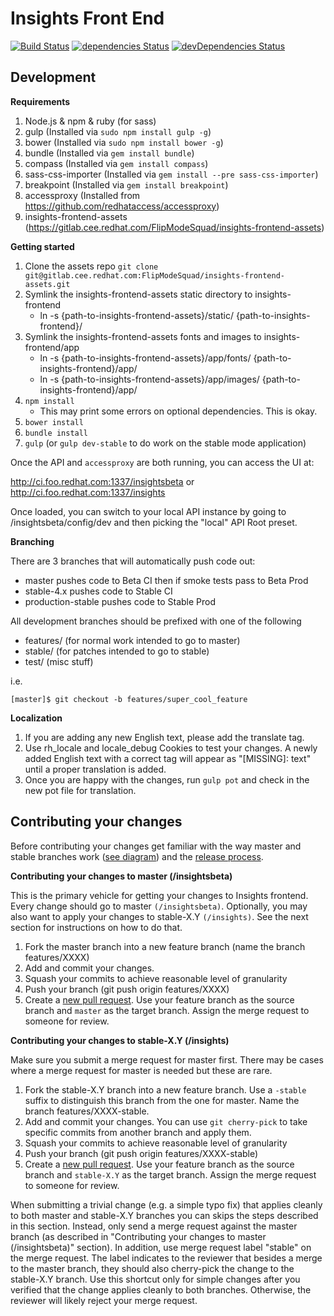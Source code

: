 # Insights Front End
[![Build Status](https://travis-ci.org/RedHatInsights/insights-frontend.svg?branch=master)](https://travis-ci.org/RedHatInsights/insights-frontend)
[![dependencies Status](https://david-dm.org/RedHatInsights/insights-frontend/status.svg)](https://david-dm.org/RedHatInsights/insights-frontend)
[![devDependencies Status](https://david-dm.org/RedHatInsights/insights-frontend/dev-status.svg)](https://david-dm.org/RedHatInsights/insights-frontend?type=dev)

Development
---
**Requirements**

1. Node.js & npm & ruby (for sass)
2. gulp (Installed via `sudo npm install gulp -g`)
3. bower (Installed via `sudo npm install bower -g`)
4. bundle (Installed via `gem install bundle`)
4. compass (Installed via `gem install compass`)
4. sass-css-importer (Installed via `gem install --pre sass-css-importer`)
4. breakpoint (Installed via `gem install breakpoint`)
5. accessproxy (Installed from https://github.com/redhataccess/accessproxy)
6. insights-frontend-assets (https://gitlab.cee.redhat.com/FlipModeSquad/insights-frontend-assets)

**Getting started**

1. Clone the assets repo `git clone git@gitlab.cee.redhat.com:FlipModeSquad/insights-frontend-assets.git`
1. Symlink the insights-frontend-assets static directory to insights-frontend
    - ln -s {path-to-insights-frontend-assets}/static/ {path-to-insights-frontend}/
2. Symlink the insights-frontend-assets fonts and images to insights-frontend/app
    - ln -s {path-to-insights-frontend-assets}/app/fonts/ {path-to-insights-frontend}/app/
    - ln -s {path-to-insights-frontend-assets}/app/images/ {path-to-insights-frontend}/app/
3. `npm install`
    - This may print some errors on optional dependencies.  This is okay.
4. `bower install`
5. `bundle install`
6. `gulp` (or `gulp dev-stable` to do work on the stable mode application)

Once the API and `accessproxy` are both running, you can access the UI at:

http://ci.foo.redhat.com:1337/insightsbeta or http://ci.foo.redhat.com:1337/insights

Once loaded, you can switch to your local API instance by going to /insightsbeta/config/dev and then picking the "local" API Root preset.

**Branching**

There are 3 branches that will automatically push code out:

- master pushes code to Beta CI then if smoke tests pass to Beta Prod
- stable-4.x pushes code to Stable CI
- production-stable pushes code to Stable Prod

All development branches should be prefixed with one of the following

- features/   (for normal work intended to go to master)
- stable/     (for patches intended to go to stable)
- test/       (misc stuff)

i.e.
```
[master]$ git checkout -b features/super_cool_feature
```

**Localization**

1. If you are adding any new English text, please add the translate tag.
2. Use rh_locale and locale_debug Cookies to test your changes.  A newly added English text with a correct tag will appear as "[MISSING]: text" until a proper translation is added.
3. Once you are happy with the changes, run `gulp pot` and check in the new pot file for translation.

## Contributing your changes

Before contributing your changes get familiar with the way master and stable branches work ([see diagram](https://docs.google.com/a/redhat.com/drawings/d/1msfgOEE3faiCTdUv4I3BLN37y0ibNY0oQjAlUq4tQhQ/edit?usp=sharing)) and the [release process](https://mojo.redhat.com/docs/DOC-1059887).

**Contributing your changes to master (/insightsbeta)**

This is the primary vehicle for getting your changes to Insights frontend.
Every change should go to master `(/insightsbeta)`.
Optionally, you may also want to apply your changes to stable-X.Y `(/insights)`.
See the next section for instructions on how to do that.

1. Fork the master branch into a new feature branch (name the branch features/XXXX)
2. Add and commit your changes.
3. Squash your commits to achieve reasonable level of granularity
4. Push your branch (git push origin features/XXXX)
5. Create a [new pull request](https://github.com/ansible/insights-frontend/compare?expand=1). Use your feature branch as the source branch and `master` as the target branch. Assign the merge request to someone for review.

**Contributing your changes to stable-X.Y (/insights)**

Make sure you submit a merge request for master first. There may be cases where a merge request for master is needed but these are rare.

1. Fork the stable-X.Y branch into a new feature branch. Use a `-stable` suffix to distinguish this branch from the one for master. Name the branch features/XXXX-stable.
2. Add and commit your changes. You can use `git cherry-pick` to take specific commits from another branch and apply them.
3. Squash your commits to achieve reasonable level of granularity
4. Push your branch (git push origin features/XXXX-stable)
5. Create a [new pull request](https://github.com/ansible/insights-frontend/compare?expand=1). Use your feature branch as the source branch and `stable-X.Y` as the target branch. Assign the merge request to someone for review.

When submitting a trivial change (e.g. a simple typo fix) that applies cleanly to both master and stable-X.Y branches you can skips the steps described in this section. Instead, only send a merge request against the master branch (as described in "Contributing your changes to master (/insightsbeta)" section). In addition, use merge request label "stable" on the merge request. The label indicates to the reviewer that besides a merge to the master branch, they should also cherry-pick the change to the stable-X.Y branch. Use this shortcut only for simple changes after you verified that the change applies cleanly to both branches. Otherwise, the reviewer will likely reject your merge request.


